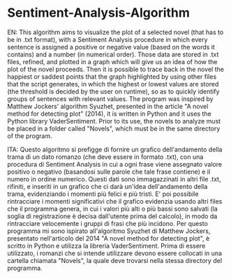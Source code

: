 # Sentiment-Analysis-Algorithm

EN:
This algorithm aims to visualize the plot of a selected novel (that has to be in .txt format), with a Sentiment Analysis procedure in which every sentence is assigned a positive or negative value (based on the words it contains) and a number (in numerical order). Those data are stored in .txt files, refined, and plotted in a graph which will give us an idea of how the plot of the novel proceeds. Then it is possible to trace back in the novel the happiest or saddest points that the graph highlighted by using other files that the script generates, in which the highest or lowest values are stored (the threshold is decided by the user on runtime), so as to quickly identify groups of sentences with relevant values.
The program was inspired by Matthew Jockers' algorithm Syuzhet, presented in the article "A novel method for detecting plot" (2014), it is written in Python and it uses the Python library VaderSentiment.
Prior to its use, the novels to analyze must be placed in a folder called "Novels", which must be in the same directory of the program.

ITA:
Questo algoritmo si prefigge di fornire un grafico dell'andamento della trama di un dato romanzo (che deve essere in formato .txt), con una procedura di Sentiment Analysis in cui a ogni frase viene assegnato valore positivo o negativo (basandosi sulle parole che tale frase contiene) e il numero in ordine numerico. Questi dati sono immagazzinati in altri file .txt, rifiniti, e inseriti in un grafico che ci darà un'idea dell'andamento della trama, evidenziando i momenti più felici e più tristi. E' poi possibile rintracciare i momenti significativi che il grafico evidenzia usando altri files che il programma genera, in cui i valori più alti o più bassi sono salvati (la soglia di registrazione è decisa dall'utente prima del calcolo), in modo da rintracciare velocemente i gruppi di frasi che più incidono.
Per questo programma mi sono ispirato all'algoritmo Syuzhet di Matthew Jockers, presentato nell'articolo del 2014 "A novel method for detecting plot", è scritto in Python e utilizza la libreria VaderSentiment.
Prima di essere utilizzato, i romanzi che si intende utilizzare devono essere collocati in una cartella chiamata "Novels", la quale deve trovarsi nella stessa directory del programma.
